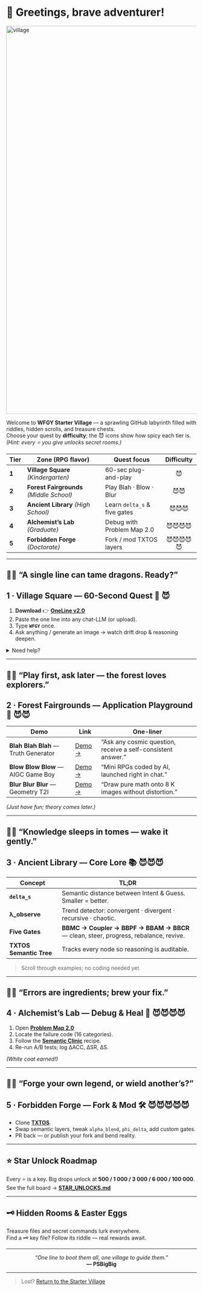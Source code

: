<!-- ─────────────────────────────────────────────────────────── -->
<!--  WFGY · Starter Village – RPG Quick-Start & World Map v0.3 -->
<!-- ─────────────────────────────────────────────────────────── -->

# 🏰 Greetings, brave adventurer!

<img width="1536" height="1024" alt="village" src="https://github.com/user-attachments/assets/6112144e-80d0-4812-9bb3-e598cacdc4fc" />

Welcome to **WFGY Starter Village** — a sprawling GitHub labyrinth filled with riddles, hidden scrolls, and treasure chests.  
Choose your quest by **difficulty**; the 😈 icons show how spicy each tier is.  
*(Hint: every ⭐ you give unlocks secret rooms.)*

| Tier | Zone (RPG flavor) | Quest focus | Difficulty |
|------|------------------|-------------|:----------:|
| **1** | **Village Square** *(Kindergarten)* | 60-sec plug-and-play | 😈 |
| **2** | **Forest Fairgrounds** *(Middle School)* | Play Blah · Blow · Blur | 😈😈 |
| **3** | **Ancient Library** *(High School)* | Learn `delta_s` & five gates | 😈😈😈 |
| **4** | **Alchemist’s Lab** *(Graduate)* | Debug with Problem Map 2.0 | 😈😈😈😈 |
| **5** | **Forbidden Forge** *(Doctorate)* | Fork / mod TXTOS layers | 😈😈😈😈😈 |

---

## 🧙‍♂️ “A single line can tame dragons. Ready?”  
## 1 · Village Square — 60-Second Quest 🔰 😈

1. **Download** 👉 **[OneLine v2.0](https://raw.githubusercontent.com/onestardao/WFGY/main/core/WFGY_Core_OneLine_v2.0.txt)**  
2. Paste the one line into any chat-LLM (or upload).  
3. Type **`WFGY`** once.  
4. Ask anything / generate an image → watch drift drop & reasoning deepen.  
<details><summary>Need help?</summary>

* **Can’t upload?** — pasting the raw text works.  
* **Want visual proof?** — view the before/after GIF in the main README.  
</details>

---

## 🧙‍♂️ “Play first, ask later — the forest loves explorers.”  
## 2 · Forest Fairgrounds — Application Playground 🏃 😈😈

| Demo | Link | One-liner |
|------|------|-----------|
| **Blah Blah Blah** — Truth Generator | [Demo →](https://github.com/onestardao/WFGY/blob/main/OS/BlahBlahBlah/README.md) | “Ask any cosmic question, receive a self-consistent answer.” |
| **Blow Blow Blow** — AIGC Game Boy | [Demo →](https://github.com/onestardao/WFGY/blob/main/OS/BlowBlowBlow/README.md) | “Mini RPGs coded by AI, launched right in chat.” |
| **Blur Blur Blur** — Geometry T2I | [Demo →](https://github.com/onestardao/WFGY/blob/main/OS/BlurBlurBlur/README.md) | “Draw pure math onto 8 K images without distortion.” |

*(Just have fun; theory comes later.)*

---

## 🧙‍♂️ “Knowledge sleeps in tomes — wake it gently.”  
## 3 · Ancient Library — Core Lore 📚 😈😈😈

| Concept | TL;DR |
|---------|------|
| **`delta_s`** | Semantic distance between Intent & Guess. Smaller = better. |
| **λ_observe** | Trend detector: convergent · divergent · recursive · chaotic. |
| **Five Gates** | **BBMC → Coupler → BBPF → BBAM → BBCR** — clean, steer, progress, rebalance, revive. |
| **TXTOS Semantic Tree** | Tracks every node so reasoning is auditable. |

> Scroll through examples; no coding needed yet.

---

## 🧙‍♂️ “Errors are ingredients; brew your fix.”  
## 4 · Alchemist’s Lab — Debug & Heal 🔧 😈😈😈😈

1. Open **[Problem Map 2.0](https://github.com/onestardao/WFGY/blob/main/ProblemMap/rag-architecture-and-recovery.md)**  
2. Locate the failure code (16 categories).  
3. Follow the **[Semantic Clinic](https://github.com/onestardao/WFGY/blob/main/ProblemMap/SemanticClinicIndex.md)** recipe.  
4. Re-run A/B tests; log ΔACC, ΔSR, ΔS.

*(White coat earned!)*

---

## 🧙‍♂️ “Forge your own legend, or wield another’s?”  
## 5 · Forbidden Forge — Fork & Mod 🛠️ 😈😈😈😈😈

* Clone **[TXTOS](https://github.com/onestardao/WFGY/blob/main/OS/README.md)**.  
* Swap semantic layers, tweak `alpha_blend`, `phi_delta`, add custom gates.  
* PR back — or publish your fork and bend reality.

---

## ⭐ Star Unlock Roadmap

Every ⭐ is a key. Big drops unlock at **500 / 1 000 / 3 000 / 6 000 / 100 000**.  
See the full board → **[STAR_UNLOCKS.md](https://github.com/onestardao/WFGY/blob/main/STAR_UNLOCKS.md)**

---

## 🗝️ Hidden Rooms & Easter Eggs

Treasure files and secret commands lurk everywhere.  
Find a 🗝️ key file? Follow its riddle — real rewards await.

---

<div align="center">

_“One line to boot them all, one village to guide them.”_  
**— PSBigBig**

</div>


---

> Lost? [Return to the Starter Village](#wgfy-starter-village--school-of-thought)

